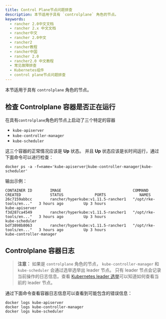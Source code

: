 ```yaml
---
title: Control Plane节点问题排查
description: 本节适用于具有 `controlplane` 角色的节点。
keywords:
  - rancher 2.0中文文档
  - rancher 2.x 中文文档
  - rancher中文
  - rancher 2.0中文
  - rancher2
  - rancher教程
  - rancher中国
  - rancher 2.0
  - rancher2.0 中文教程
  - 常见故障排查
  - Kubernetes组件
  - control plane节点问题排查
---
```


本节适用于具有 `controlplane` 角色的节点。

## 检查 Controlplane 容器是否正在运行

在具有`controlplane`角色的节点上启动了三个特定的容器

- `kube-apiserver`
- `kube-controller-manager`
- `kube-scheduler`

这三个容器的正常情况应该是 **Up** 状态。 并且 **Up** 状态应该是长时间运行，通过下面命令可以进行检查：

```
docker ps -a -f=name='kube-apiserver|kube-controller-manager|kube-scheduler'
```

输出示例：

```
CONTAINER ID        IMAGE                                COMMAND                  CREATED             STATUS              PORTS               NAMES
26c7159abbcc        rancher/hyperkube:v1.11.5-rancher1   "/opt/rke-tools/en..."   3 hours ago         Up 3 hours                              kube-apiserver
f3d287ca4549        rancher/hyperkube:v1.11.5-rancher1   "/opt/rke-tools/en..."   3 hours ago         Up 3 hours                              kube-scheduler
bdf3898b8063        rancher/hyperkube:v1.11.5-rancher1   "/opt/rke-tools/en..."   3 hours ago         Up 3 hours                              kube-controller-manager
```

## Controlplane 容器日志

> **注意：** 如果是 `controlplane` 角色的节点， `kube-controller-manager` 和 `kube-scheduler` 会通过选举选举出 leader 节点。 只有 leader 节点会记录当前操作的日志信息。查看 [Kubernetes leader 选举](/docs/rancher2/troubleshooting/kubernetes-resources/_index)可以知道如何查看当前的 leader 节点。

通过下面命令查看容器日志信息可以查看到可能包含的错误信息：

```
docker logs kube-apiserver
docker logs kube-controller-manager
docker logs kube-scheduler
```
